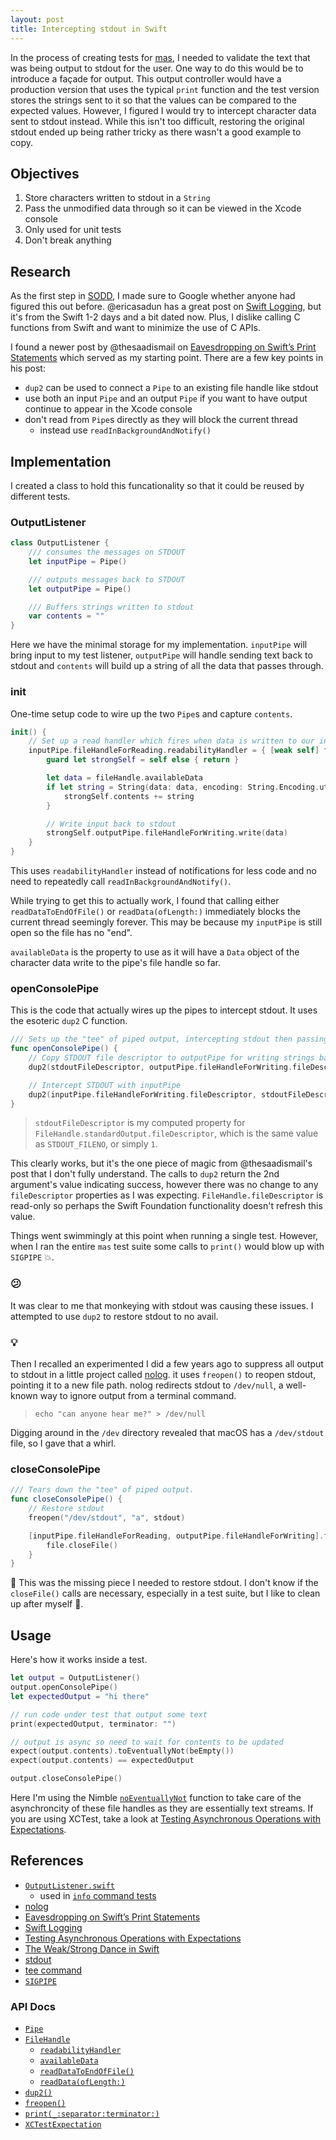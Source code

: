 ```yaml
---
layout: post
title: Intercepting stdout in Swift
---
```


In the process of creating tests for [mas](https://github.com/mas-cli/mas),
I needed to validate the text that was being output to stdout for the user.
One way to do this would be to introduce a façade for output.
This output controller would have a production version that uses the typical `print`
function and the test version stores the strings sent to it so that the values
can be compared to the expected values. However, I figured I would try to
intercept character data sent to stdout instead. While this isn't too difficult,
restoring the original stdout ended up being rather tricky as there wasn't a good
example to copy.

## Objectives

1. Store characters written to stdout in a `String`
1. Pass the unmodified data through so it can be viewed in the Xcode console
1. Only used for unit tests
1. Don't break anything

## Research

As the first step in [SODD](https://dzone.com/articles/stack-overflow-driven-development-sodd-its-really),
I made sure to Google whether anyone had figured this out before.
@ericasadun has a great post on 
[Swift Logging](https://ericasadun.com/2015/05/22/swift-logging/),
but it's from the Swift 1-2 days and a bit dated now. Plus, I dislike calling C
functions from Swift and want to minimize the use of C APIs.

I found a newer post by @thesaadismail on
[Eavesdropping on Swift’s Print Statements](https://medium.com/@thesaadismail/eavesdropping-on-swifts-print-statements-57f0215efb42)
which served as my starting point. There are a few key points in his post:

- `dup2` can be used to connect a `Pipe` to an existing file handle like stdout
- use both an input `Pipe` and an output `Pipe` if you want to have output continue to appear in the Xcode console
- don't read from `Pipe`s directly as they will block the current thread
   - instead use `readInBackgroundAndNotify()`

## Implementation

I created a class to hold this funcationality so that it could be reused by different tests.

### OutputListener

```swift
class OutputListener {
    /// consumes the messages on STDOUT
    let inputPipe = Pipe()

    /// outputs messages back to STDOUT
    let outputPipe = Pipe()

    /// Buffers strings written to stdout
    var contents = ""
}
```

Here we have the minimal storage for my implementation. `inputPipe` will bring input to
my test listener, `outputPipe` will handle sending text back to stdout and `contents`
will build up a string of all the data that passes through.

### init

One-time setup code to wire up the two `Pipe`s and capture `contents`.

```swift
init() {
    // Set up a read handler which fires when data is written to our inputPipe
    inputPipe.fileHandleForReading.readabilityHandler = { [weak self] fileHandle in
        guard let strongSelf = self else { return }

        let data = fileHandle.availableData
        if let string = String(data: data, encoding: String.Encoding.utf8) {
            strongSelf.contents += string
        }

        // Write input back to stdout
        strongSelf.outputPipe.fileHandleForWriting.write(data)
    }
}
```

This uses `readabilityHandler` instead of notifications for less code and no need to
repeatedly call `readInBackgroundAndNotify()`.

While trying to get this to actually work, I found that calling either `readDataToEndOfFile()`
or `readData(ofLength:)` immediately blocks the current thread seemingly forever. This may be
because my `inputPipe` is still open so the file has no "end".

`availableData` is the property to use as it will have a `Data` object of the character data
write to the pipe's file handle so far.

### openConsolePipe

This is the code that actually wires up the pipes to intercept stdout. It uses the esoteric
`dup2` C function.

```swift
/// Sets up the "tee" of piped output, intercepting stdout then passing it through.
func openConsolePipe() {
    // Copy STDOUT file descriptor to outputPipe for writing strings back to STDOUT
    dup2(stdoutFileDescriptor, outputPipe.fileHandleForWriting.fileDescriptor)

    // Intercept STDOUT with inputPipe
    dup2(inputPipe.fileHandleForWriting.fileDescriptor, stdoutFileDescriptor)
}
```

> `stdoutFileDescriptor` is my computed property for `FileHandle.standardOutput.fileDescriptor`,
which is the same value as `STDOUT_FILENO`, or simply `1`.

This clearly works, but it's the one piece of magic from @thesaadismail's post that I don't
fully understand. The calls to `dup2` return the 2nd argument's value indicating success,
however there was no change to any `fileDescriptor` properties as I was expecting.
`FileHandle.fileDescriptor` is read-only so perhaps the Swift Foundation functionality
doesn't refresh this value.

Things went swimmingly at this point when running a single test. However, when I ran the entire
`mas` test suite some calls to `print()` would blow up with `SIGPIPE` 💥.

### 😕

It was clear to me that monkeying with stdout was causing these issues. I attempted to use `dup2`
to restore stdout to no avail.

### 💡

Then I recalled an experimented I did a few years ago to suppress all output to stdout in a little
project called [nolog](https://github.com/phatblat/nolog/blob/master/NoLog/NoLog/ThisClassLoadsFirst.m#L17).
it uses `freopen()` to reopen stdout, pointing it to a new file path. nolog redirects stdout to
`/dev/null`, a well-known way to ignore output from a terminal command.

> `echo "can anyone hear me?" > /dev/null`

Digging around in the `/dev` directory revealed that macOS has a `/dev/stdout` file, so I gave that a whirl.

### closeConsolePipe

```swift
/// Tears down the "tee" of piped output.
func closeConsolePipe() {
    // Restore stdout
    freopen("/dev/stdout", "a", stdout)

    [inputPipe.fileHandleForReading, outputPipe.fileHandleForWriting].forEach { file in
        file.closeFile()
    }
}
```

🎉 This was the missing piece I needed to restore stdout. I don't know if the `closeFile()`
calls are necessary, especially in a test suite, but I like to clean up after myself 🧹.

## Usage

Here's how it works inside a test.

```swift
let output = OutputListener()
output.openConsolePipe()
let expectedOutput = "hi there"

// run code under test that output some text
print(expectedOutput, terminator: "")

// output is async so need to wait for contents to be updated
expect(output.contents).toEventuallyNot(beEmpty())
expect(output.contents) == expectedOutput

output.closeConsolePipe()
```

Here I'm using the Nimble [`noEventuallyNot`](https://github.com/Quick/Nimble/blob/master/Sources/Nimble/Matchers/Async.swift#L142-L148)
function to take care of the asynchroncity of these file handles as they are
essentially text streams. If you are using XCTest, take a look at 
[Testing Asynchronous Operations with Expectations](https://developer.apple.com/documentation/xctest/asynchronous_tests_and_expectations/testing_asynchronous_operations_with_expectations).

## References

- [`OutputListener.swift`](https://github.com/mas-cli/mas/blob/network-refactor/MasKitTests/OutputListener.swift)
   - used in [`info` command tests](https://github.com/mas-cli/mas/blob/network-refactor/MasKitTests/Commands/InfoCommandSpec.swift#L55-L68)
- [nolog](https://github.com/phatblat/nolog/blob/master/NoLog/NoLog/ThisClassLoadsFirst.m#L17)
- [Eavesdropping on Swift’s Print Statements](https://medium.com/@thesaadismail/eavesdropping-on-swifts-print-statements-57f0215efb42)
- [Swift Logging](https://ericasadun.com/2015/05/22/swift-logging/)
- [Testing Asynchronous Operations with Expectations](https://developer.apple.com/documentation/xctest/asynchronous_tests_and_expectations/testing_asynchronous_operations_with_expectations)
- [The Weak/Strong Dance in Swift](http://kelan.io/2015/the-weak-strong-dance-in-swift/)
- [stdout](https://www.computerhope.com/jargon/s/stdout.htm)
- [tee command](http://man7.org/linux/man-pages/man1/tee.1.html)
- [`SIGPIPE`](https://stackoverflow.com/a/18963142/39207)

### API Docs

- [`Pipe`](https://developer.apple.com/documentation/foundation/pipe)
- [`FileHandle`](https://developer.apple.com/documentation/foundation/filehandle)
   - [`readabilityHandler`](https://developer.apple.com/documentation/foundation/filehandle/1412413-readabilityhandler)
   - [`availableData`](https://developer.apple.com/documentation/foundation/filehandle/1411463-availabledata)
   - [`readDataToEndOfFile()`](https://developer.apple.com/documentation/foundation/filehandle/1411490-readdatatoendoffile)
   - [`readData(ofLength:)`](https://developer.apple.com/documentation/foundation/filehandle/1413916-readdata)
- [`dup2()`](https://linux.die.net/man/2/dup2)
- [`freopen()`](https://linux.die.net/man/3/freopen)
- [`print(_:separator:terminator:)`](https://developer.apple.com/documentation/swift/1541053-print)
- [`XCTestExpectation`](https://developer.apple.com/documentation/xctest/xctestexpectation)